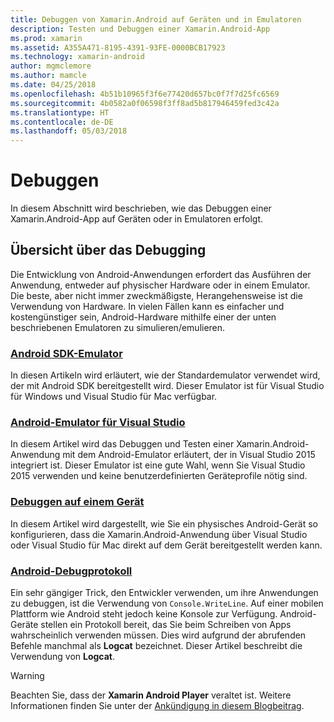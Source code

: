 ```yaml
---
title: Debuggen von Xamarin.Android auf Geräten und in Emulatoren
description: Testen und Debuggen einer Xamarin.Android-App
ms.prod: xamarin
ms.assetid: A355A471-8195-4391-93FE-0000BCB17923
ms.technology: xamarin-android
author: mgmclemore
ms.author: mamcle
ms.date: 04/25/2018
ms.openlocfilehash: 4b51b10965f3f6e77420d657bc0f7f7d25fc6569
ms.sourcegitcommit: 4b0582a0f06598f3ff8ad5b817946459fed3c42a
ms.translationtype: HT
ms.contentlocale: de-DE
ms.lasthandoff: 05/03/2018
---
```

# <a name="debugging"></a>Debuggen

In diesem Abschnitt wird beschrieben, wie das Debuggen einer Xamarin.Android-App auf Geräten oder in Emulatoren erfolgt.
## <a name="debugging-overview"></a>Übersicht über das Debugging

Die Entwicklung von Android-Anwendungen erfordert das Ausführen der Anwendung, entweder auf physischer Hardware oder in einem Emulator. Die beste, aber nicht immer zweckmäßigste, Herangehensweise ist die Verwendung von Hardware. In vielen Fällen kann es einfacher und kostengünstiger sein, Android-Hardware mithilfe einer der unten beschriebenen Emulatoren zu simulieren/emulieren.


### <a name="android-sdk-emulatorandroiddeploy-testdebuggingandroid-sdk-emulatorindexmd"></a>[Android SDK-Emulator](~/android/deploy-test/debugging/android-sdk-emulator/index.md)

In diesen Artikeln wird erläutert, wie der Standardemulator verwendet wird, der mit Android SDK bereitgestellt wird. Dieser Emulator ist für Visual Studio für Windows und Visual Studio für Mac verfügbar.

### <a name="visual-studio-android-emulatorandroiddeploy-testdebuggingvisual-studio-android-emulatormd"></a>[Android-Emulator für Visual Studio](~/android/deploy-test/debugging/visual-studio-android-emulator.md)

In diesem Artikel wird das Debuggen und Testen einer Xamarin.Android-Anwendung mit dem Android-Emulator erläutert, der in Visual Studio 2015 integriert ist. Dieser Emulator ist eine gute Wahl, wenn Sie Visual Studio 2015 verwenden und keine benutzerdefinierten Geräteprofile nötig sind.

### <a name="debugging-on-a-deviceandroiddeploy-testdebuggingdebug-on-devicemd"></a>[Debuggen auf einem Gerät](~/android/deploy-test/debugging/debug-on-device.md)

In diesem Artikel wird dargestellt, wie Sie ein physisches Android-Gerät so konfigurieren, dass die Xamarin.Android-Anwendung über Visual Studio oder Visual Studio für Mac direkt auf dem Gerät bereitgestellt werden kann.

### <a name="android-debug-logandroiddeploy-testdebuggingandroid-debug-logmd"></a>[Android-Debugprotokoll](~/android/deploy-test/debugging/android-debug-log.md)

Ein sehr gängiger Trick, den Entwickler verwenden, um ihre Anwendungen zu debuggen, ist die Verwendung von `Console.WriteLine`. Auf einer mobilen Plattform wie Android steht jedoch keine Konsole zur Verfügung. Android-Geräte stellen ein Protokoll bereit, das Sie beim Schreiben von Apps wahrscheinlich verwenden müssen. Dies wird aufgrund der abrufenden Befehle manchmal als **Logcat** bezeichnet. Dieser Artikel beschreibt die Verwendung von **Logcat**.

> [!WARNING]
> Beachten Sie, dass der **Xamarin Android Player** veraltet ist. Weitere Informationen finden Sie unter der [Ankündigung in diesem Blogbeitrag](https://blog.xamarin.com/live-from-dotnetconf-cycle-7-xamarin-studio-6-and-more/).
